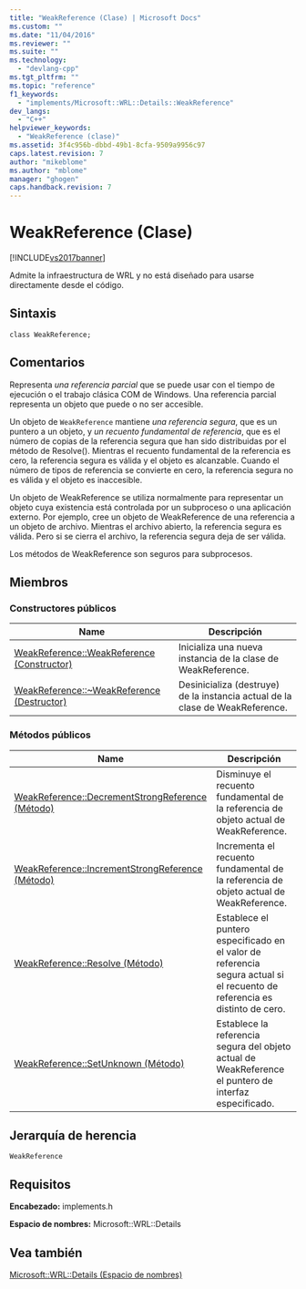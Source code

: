 ```yaml
---
title: "WeakReference (Clase) | Microsoft Docs"
ms.custom: ""
ms.date: "11/04/2016"
ms.reviewer: ""
ms.suite: ""
ms.technology: 
  - "devlang-cpp"
ms.tgt_pltfrm: ""
ms.topic: "reference"
f1_keywords: 
  - "implements/Microsoft::WRL::Details::WeakReference"
dev_langs: 
  - "C++"
helpviewer_keywords: 
  - "WeakReference (clase)"
ms.assetid: 3f4c956b-dbbd-49b1-8cfa-9509a9956c97
caps.latest.revision: 7
author: "mikeblome"
ms.author: "mblome"
manager: "ghogen"
caps.handback.revision: 7
---
```

# WeakReference (Clase)
[!INCLUDE[vs2017banner](../assembler/inline/includes/vs2017banner.md)]

Admite la infraestructura de WRL y no está diseñado para usarse directamente desde el código.  
  
## Sintaxis  
  
```  
class WeakReference;  
```  
  
## Comentarios  
 Representa *una referencia parcial* que se puede usar con el tiempo de ejecución o el trabajo clásica COM de Windows.  Una referencia parcial representa un objeto que puede o no ser accesible.  
  
 Un objeto de `WeakReference` mantiene *una referencia segura*, que es un puntero a un objeto, y *un recuento fundamental de referencia*, que es el número de copias de la referencia segura que han sido distribuidas por el método de Resolve\(\).  Mientras el recuento fundamental de la referencia es cero, la referencia segura es válida y el objeto es alcanzable.  Cuando el número de tipos de referencia se convierte en cero, la referencia segura no es válida y el objeto es inaccesible.  
  
 Un objeto de WeakReference se utiliza normalmente para representar un objeto cuya existencia está controlada por un subproceso o una aplicación externo.  Por ejemplo, cree un objeto de WeakReference de una referencia a un objeto de archivo.  Mientras el archivo abierto, la referencia segura es válida.  Pero si se cierra el archivo, la referencia segura deja de ser válida.  
  
 Los métodos de WeakReference son seguros para subprocesos.  
  
## Miembros  
  
### Constructores públicos  
  
|Name|Descripción|  
|----------|-----------------|  
|[WeakReference::WeakReference \(Constructor\)](../windows/weakreference-weakreference-constructor.md)|Inicializa una nueva instancia de la clase de WeakReference.|  
|[WeakReference::~WeakReference \(Destructor\)](../windows/weakreference-tilde-weakreference-destructor.md)|Desinicializa \(destruye\) de la instancia actual de la clase de WeakReference.|  
  
### Métodos públicos  
  
|Name|Descripción|  
|----------|-----------------|  
|[WeakReference::DecrementStrongReference \(Método\)](../Topic/WeakReference::DecrementStrongReference%20Method.md)|Disminuye el recuento fundamental de la referencia de objeto actual de WeakReference.|  
|[WeakReference::IncrementStrongReference \(Método\)](../windows/weakreference-incrementstrongreference-method.md)|Incrementa el recuento fundamental de la referencia de objeto actual de WeakReference.|  
|[WeakReference::Resolve \(Método\)](../windows/weakreference-resolve-method.md)|Establece el puntero especificado en el valor de referencia segura actual si el recuento de referencia es distinto de cero.|  
|[WeakReference::SetUnknown \(Método\)](../windows/weakreference-setunknown-method.md)|Establece la referencia segura del objeto actual de WeakReference el puntero de interfaz especificado.|  
  
## Jerarquía de herencia  
 `WeakReference`  
  
## Requisitos  
 **Encabezado:** implements.h  
  
 **Espacio de nombres:** Microsoft::WRL::Details  
  
## Vea también  
 [Microsoft::WRL::Details \(Espacio de nombres\)](../windows/microsoft-wrl-details-namespace.md)